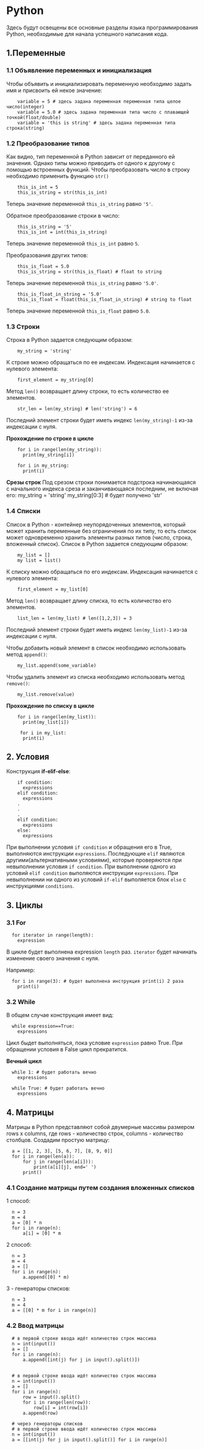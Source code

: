 # Python
Здесь будут освещены все основные разделы языка программирования Python, необходимые для начала успешного написания кода.

## 1.Переменные
### 1.1 Объявление переменных и инициализация

Чтобы объявить и инициализировать переменную необходимо задать имя и присвоить ей некое значение:

        variable = 5 # здесь задана переменная переменная типа целое число(integer)
        variable = 5.0 # здесь задана переменная типа число с плавающей точкой(float/double)
        variable = 'this is string' # здесь задана переменная типа строка(string)

### 1.2 Преобразование типов

Как видно, тип переменной в Python зависит от переданного ей значения.
Однако типы можно приводить от одного к другому с помощью встроенных функций. 
Чтобы преобразовать число в строку необходимо применить функцию `str()`

        this_is_int = 5
        this_is_string = str(this_is_int) 

Теперь значение переменной `this_is_string` равно `'5'`.

Обратное преобразование строки в число:

        this_is_string = '5'
        this_is_int = int(this_is_string)
        
Теперь значение переменной `this_is_int` равно `5`.

Преобразования других типов:

        this_is_float = 5.0
        this_is_string = str(this_is_float) # float to string
        
Теперь значение переменной `this_is_string` равно `'5.0'`.
        
        this_is_float_in_string = '5.0'
        this_is_float = float(this_is_float_in_string) # string to float
        
Теперь значение переменной `this_is_float` равно `5.0`.

### 1.3 Строки

Строка в Python задается следующим образом:

        my_string = 'string'
К строке можно обращаться по ее индексам. Индексация начинается с нулевого элемента:
        
        first_element = my_string[0]
        
Метод `len()` возвращает длину строки, то есть количество ее элементов.
        
        str_len = len(my_string) # len('string') = 6
        
Последний элемент строки будет иметь индекс `len(my_string)-1` из-за индексации с нуля.

**Прохождение по строке в цикле**

        for i in range(len(my_string)):
          print(my_string[i])
         
        for i in my_string:
          print(i)
          
**Срезы строк**
Под срезом строки понимается подстрока начинающаяся с начального индекса среза и заканчивающаяся последним, не включая его:
        my_string = 'string'
        my_string[0:3] # будет получено 'str'

### 1.4 Списки

Список в Python - контейнер неупорядоченных элементов, который может хранить переменные без ограничения по их типу, то есть список может одновременно хранить элементы разных типов (число, строка, вложенный список).
Список в Python задается следующим образом:

        my_list = [] 
        my list = list()
        
К списку можно обращаться по его индексам. Индексация начинается с нулевого элемента:
        
        first_element = my_list[0]
        
Метод `len()` возвращает длину списка, то есть количество его элементов.
        
        list_len = len(my_list) # len([1,2,3]) = 3
        
Последний элемент строки будет иметь индекс `len(my_list)-1` из-за индексации с нуля.

Чтобы добавить новый элемент в список необходимо использовать метод `append()`:
        
        my_list.append(some_variable)

Чтобы удалить элемент из списка необходимо использовать метод `remove()`:
        
        my_list.remove(value)

**Прохождение по списку в цикле**

        for i in range(len(my_list)):
          print(my_list[i])
          
         for i in my_list:
          print(i)
          
## 2. Условия

Конструкция **if-elif-else**:

        if condition:
          expressions
        elif condition:
          expressions
        .
        .
        .
        elif condition:
          expressions
        else:
          expressions

При выполнении условия `if condition` и обращения его в True, выполняются инструкции `expressions`. Последующие `elif` являются другими(альтернативными условиями), которые проверяются при невыполнении условия `if condition`. При выполнении одного из условий `elif condition` выполяются инструкции `expressions`. При невыполнении ни одного из условий `if-elif` выполяется блок `else` с инструкциями `conditions`.

## 3. Циклы

### 3.1 For

      for iterator in range(length):
        expression

В цикле будет выполнена expression `length` раз. `iterator` будет начинать изменение своего значения с нуля.

Например:
      
      for i in range(3): # будет выполнена инструкция print(i) 2 раза
        print(i)

### 3.2 While

В общем случае конструкция имеет вид:

      while expression==True:
        expressions

Цикл быдет выполняться, пока условие `expression` равно True. При обращении условия в False цикл прекратится.

**Вечный цикл**
      
      while 1: # будет работать вечно
        expressions
      
      while True: # будет работать вечно
        expressions

## 4. Матрицы

Матрицы в Python представляют собой двумерные массивы размером rows x columns, где rows - количество строк, columns - количество столбцов.
Создадим простую матрицу:

      a = [[1, 2, 3], [5, 6, 7], [8, 9, 0]]
      for i in range(len(a)):
          for j in range(len(a[i])):
              print(a[i][j], end=' ')
          print()
          
### 4.1 Создание матрицы путем создания вложенных списков

1 способ:

      n = 3
      m = 4
      a = [0] * n
      for i in range(n):
          a[i] = [0] * m

2 способ:

      n = 3
      m = 4
      a = []
      for i in range(n):
          a.append([0] * m) 

3 - генераторы списков:

      n = 3
      m = 4
      a = [[0] * m for i in range(n)]

### 4.2 Ввод матрицы
      
      # в первой строке ввода идёт количество строк массива
      n = int(input()) 
      a = []
      for i in range(n):
          a.append([int(j) for j in input().split()])
          
      
      # в первой строке ввода идёт количество строк массива
      n = int(input()) 
      a = []
      for i in range(n):
          row = input().split()
          for i in range(len(row)):
              row[i] = int(row[i])
          a.append(row)
          
      # через генераторы списков
      # в первой строке ввода идёт количество строк массива
      n = int(input()) 
      a = [[int(j) for j in input().split()] for i in range(n)]


